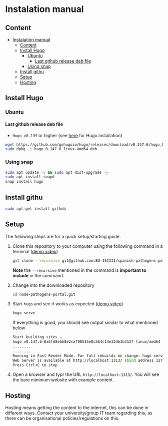 # Instalation manual

## Content

- [Instalation manual](#instalation-manual)
  - [Content](#content)
  - [Install Hugo](#install-hugo)
    - [Ubuntu](#ubuntu)
      - [Last github release deb file](#last-github-release-deb-file)
    - [Using snap](#using-snap)
  - [Install githu](#install-githu)
  - [Setup](#setup)
  - [Hosting](#hosting)

## Install Hugo

### Ubuntu

#### Last github release deb file

- `Hugo v0.139` or higher (see [here](https://gohugo.io/installation/) for Hugo installation)

```bash
wget https://github.com/gohugoio/hugo/releases/download/v0.147.6/hugo_0.147.6_linux-amd64.deb
sudo dpkg -i hugo_0.147.6_linux-amd64.deb
```

### Using snap

```bash
sudo apt update -y && sudo apt dist-upgrade -y
sudo apt install snapd
snap install hugo
```

## Install githu

```bash
sudo apt-get install github
```

## Setup

The following steps are for a quick setup/starting guide.

1) Clone this repository to your computer using the following command in a terminal ([demo video](https://youtu.be/671ij1kB2EU))

    ```bash
    git clone --recursive git@github.com:BU-ISCIII/spanish-pathogens-portal.git
    ```

    **Note** the `--recursive` mentioned in the command is **important to include** in the command.

2) Change into the downloaded repository

    ```bash
    cd node-pathogens-portal.git
    ```

3) Start `hugo` and see if works as expected ([demo video](https://youtu.be/L4cLXx90dJI))

    ```bash
    hugo serve
    ```

    If everything is good, you should see output similar to what mentioned below

    ```bash
    Start building sites … 
    hugo v0.147.6-0a5fd8ebb8e2ca798515e8c564c14e32db3b4127 linux/amd64 BuildDate=2025-05-27T11:17:16Z VendorInfo=gohugoio
    ........
    ........
    Running in Fast Render Mode. For full rebuilds on change: hugo server --disableFastRender
    Web Server is available at http://localhost:1313/ (bind address 127.0.0.1) 
    Press Ctrl+C to stop
    ```

4) Open a browser and typr the URL `http://localhost:1313/`. You will see the bare minimum website with example content.

## Hosting

Hosting means getting the content to the internet, this can be done in different ways. Contact your university/group IT team regarding this, as there can be organisational policies/regulations on this.
